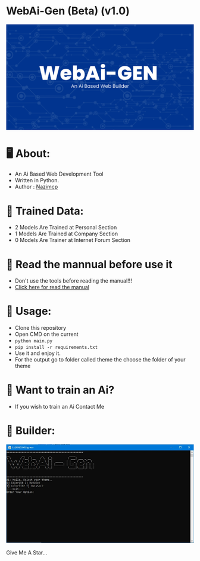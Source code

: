 # WebAi-Gen (Beta) (v1.0)
<p align="center">
  <img src="https://github.com/hackerstore/WebAi-Gen/raw/main/img/New%20Project%20(1).jpg">
</p>

# :desktop_computer: About:

* An Ai Based Web Development Tool
* Written in Python.
* Author : [Nazimcp](https://instagram.com/nazimcp7)

# :robot: Trained Data:
* 2 Models Are Trained at Personal Section
* 1 Models Are Trained at Company Section
* 0 Models Are Trainer at Internet Forum Section

# :open_book: Read the mannual before use it
* Don't use the tools before reading the manual!!!
* [Click here for read the manual](https://github.com/hypride/WebAi-Gen/tree/main/manual)

# :electric_plug: Usage:
* Clone this repository
* Open CMD on the current
* `python main.py`
* `pip install -r requirements.txt`
* Use it and enjoy it.
* For the output go to folder called theme the choose the folder of your theme

# :dna: Want to train an Ai?
* If you wish to train an Ai Contact Me

# :hammer: Builder:
<p align="center">
  <img src="https://github.com/hackerstore/WebAi-Gen/raw/main/img/Capture.JPG">
</p>

Give Me A Star...

